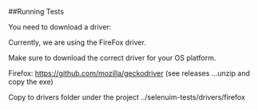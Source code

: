 ##Running Tests

You need to download a driver:

Currently, we are using the FireFox driver. 

Make sure to download the correct driver for your OS platform.

Firefox: https://github.com/mozilla/geckodriver  (see releases ...unzip and copy the exe)

Copy to drivers folder under the project ../selenuim-tests/drivers/firefox


